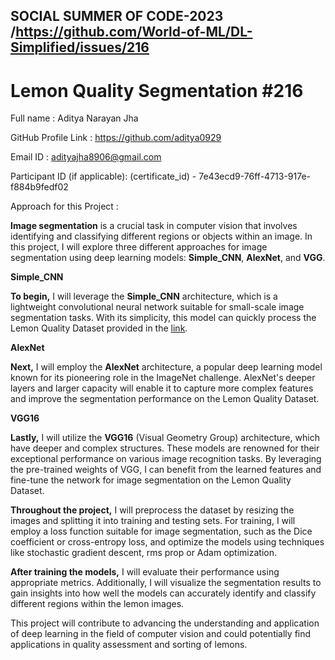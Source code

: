 ## SOCIAL SUMMER OF CODE-2023 /https://github.com/World-of-ML/DL-Simplified/issues/216
# Lemon Quality Segmentation #216

Full name : Aditya Narayan Jha

GitHub Profile Link : https://github.com/aditya0929

Email ID : adityajha8906@gmail.com

Participant ID (if applicable): (certificate_id) - 7e43ecd9-76ff-4713-917e-f884b9fedf02

Approach for this Project :

**Image segmentation** is a crucial task in computer vision that involves identifying and classifying different regions or objects within an image. In this project, I will explore three different approaches for image segmentation using deep learning models: **Simple_CNN**, **AlexNet**, and **VGG**.

 **Simple_CNN** 
 
**To begin,** I will leverage the **Simple_CNN** architecture, which is a lightweight convolutional neural network suitable for small-scale image segmentation tasks. With its simplicity, this model can quickly process the Lemon Quality Dataset provided in the [link](https://www.kaggle.com/datasets/yusufemir/lemon-quality-dataset).

**AlexNet** 

**Next,** I will employ the **AlexNet** architecture, a popular deep learning model known for its pioneering role in the ImageNet challenge. AlexNet's deeper layers and larger capacity will enable it to capture more complex features and improve the segmentation performance on the Lemon Quality Dataset.

**VGG16**

**Lastly,** I will utilize the **VGG16** (Visual Geometry Group) architecture, which have deeper and complex structures. These models are renowned for their exceptional performance on various image recognition tasks. By leveraging the pre-trained weights of VGG, I can benefit from the learned features and fine-tune the network for image segmentation on the Lemon Quality Dataset.



**Throughout the project,** I will preprocess the dataset by resizing the images and splitting it into training and testing sets. For training, I will employ a loss function suitable for image segmentation, such as the Dice coefficient or cross-entropy loss, and optimize the models using techniques like stochastic gradient descent, rms prop or Adam optimization.

**After training the models,** I will evaluate their performance using appropriate metrics. Additionally, I will visualize the segmentation results to gain insights into how well the models can accurately identify and classify different regions within the lemon images.

This project will contribute to advancing the understanding and application of deep learning in the field of computer vision and could potentially find applications in quality assessment and sorting of lemons.
